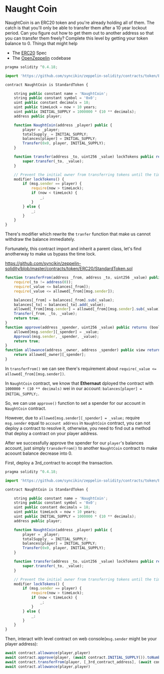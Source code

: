 # Naught Coin

NaughtCoin is an ERC20 token and you're already holding all of them. The catch is that you'll only be able to transfer them after a 10 year lockout period. Can you figure out how to get them out to another address so that you can transfer them freely? Complete this level by getting your token balance to 0.
  Things that might help
* The [ERC20](https://github.com/ethereum/EIPs/blob/master/EIPS/eip-20.md) Spec
* The [OpenZeppelin](https://github.com/OpenZeppelin/openzeppelin-solidity/tree/master/contracts) codebase


```javascript
pragma solidity ^0.4.18;

import 'https://github.com/syncikin/zeppelin-solidity/contracts/token/ERC20/StandardToken.sol';

contract NaughtCoin is StandardToken {

    string public constant name = 'NaughtCoin';
    string public constant symbol = '0x0';
    uint public constant decimals = 18;
    uint public timeLock = now + 10 years;
    uint public INITIAL_SUPPLY = 1000000 * (10 ** decimals);
    address public player;

    function NaughtCoin(address _player) public {
        player = _player;
        totalSupply_ = INITIAL_SUPPLY;
        balances[player] = INITIAL_SUPPLY;
        Transfer(0x0, player, INITIAL_SUPPLY);
    }

    function transfer(address _to, uint256 _value) lockTokens public returns(bool) {
        super.transfer(_to, _value);
    }

    // Prevent the initial owner from transferring tokens until the timelock has passed
    modifier lockTokens() {
        if (msg.sender == player) {
            require(now > timeLock);
            if (now < timeLock) {
                _;
            }
        } else {
            _;
        }
    } 
}
```

There's modifier which rewrite the `tranfer` function that make us cannot withdraw the balance immediately.

Fortunately, this contract import and inherit a parent class, let's find anotherway to make us bypass the time lock.

https://github.com/syncikin/zeppelin-solidity/blob/master/contracts/token/ERC20/StandardToken.sol

```javascript
function transferFrom(address _from, address _to, uint256 _value) public returns (bool) {
    require(_to != address(0));
    require(_value <= balances[_from]);
    require(_value <= allowed[_from][msg.sender]);

    balances[_from] = balances[_from].sub(_value);
    balances[_to] = balances[_to].add(_value);
    allowed[_from][msg.sender] = allowed[_from][msg.sender].sub(_value);
    Transfer(_from, _to, _value);
    return true;
}
function approve(address _spender, uint256 _value) public returns (bool) {
    allowed[msg.sender][_spender] = _value;
    Approval(msg.sender, _spender, _value);
    return true;
}
function allowance(address _owner, address _spender) public view returns (uint256) {
    return allowed[_owner][_spender];
}
```

In `transferFrom()` we can see there's requirement about `require(_value <= allowed[_from][msg.sender])`.

In `NaughtCoin` contract, we know that **Ethernaut** dployed the contract with ` 1000000 * (10 ** decimals)` wei in our account: `balances[player] = INITIAL_SUPPLY;`.

So, we can use `approve()` function to set a spender for our account in `NaughtCoin` contract.

However, due to `allowed[msg.sender][_spender] = _value;` require `msg.sender` equal to `account address` in `NaughtCoin` contract, you can not deploy a contract to resolve it, otherwise, you need to find out a method that deploy a contract on your player address.

After we successfully approve the spender for our `player`'s balances account, just simply `transderFrom()` to another `NaughtCoin` contract to make acoount balance decrease into 0.

First, deploy a 3rd_contract to accept the transaction.
```javascript
pragma solidity ^0.4.18;

import 'https://github.com/syncikin/zeppelin-solidity/contracts/token/ERC20/StandardToken.sol';

contract NaughtCoin is StandardToken {

    string public constant name = 'NaughtCoin';
    string public constant symbol = '0x0';
    uint public constant decimals = 18;
    uint public timeLock = now + 10 years;
    uint public INITIAL_SUPPLY = 1000000 * (10 ** decimals);
    address public player;

    function NaughtCoin(address _player) public {
        player = _player;
        totalSupply_ = INITIAL_SUPPLY;
        balances[player] = INITIAL_SUPPLY;
        Transfer(0x0, player, INITIAL_SUPPLY);
    }

    function transfer(address _to, uint256 _value) lockTokens public returns(bool) {
        super.transfer(_to, _value);
    }

    // Prevent the initial owner from transferring tokens until the timelock has passed
    modifier lockTokens() {
        if (msg.sender == player) {
            require(now > timeLock);
            if (now < timeLock) {
                _;
            }
        } else {
            _;
        }
    } 
}
```

Then, interact with level contract on web console(`msg.sender` might be your player address):
```javascript
await contract.allowance(player,player)
await contract.approve(player, (await contract.INITIAL_SUPPLY()).toNumber())
await contract.transferFrom(player, [_3rd_contract_address], (await contract.INITIAL_SUPPLY()).toNumber())
await contract.allowance(player,player)
```